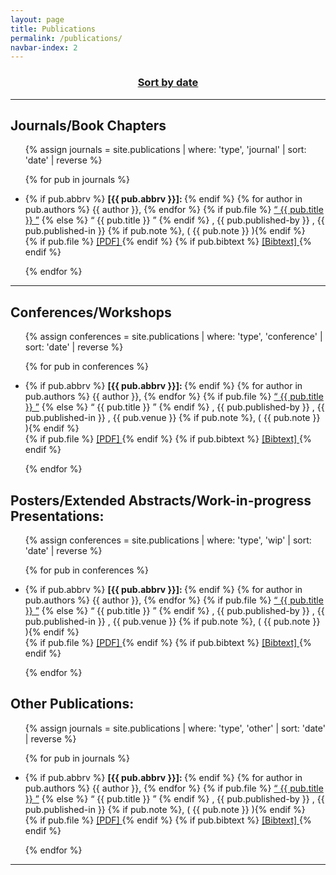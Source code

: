 ```yaml
---
layout: page
title: Publications
permalink: /publications/
navbar-index: 2
---
```


<h3><center><a href="/publications/by-date/">Sort by date</a></center></h3>
<hr>

Journals/Book Chapters
----------------------


<ul>
{% assign journals = site.publications | where: 'type', 'journal' | sort: 'date' | reverse %}

{% for pub in journals %}
  <li>
    <p>
      {% if pub.abbrv %} <b>[{{ pub.abbrv }}]: </b>{% endif %}
      {% for author in pub.authors %}
        {{ author }},
      {% endfor %}
      {% if pub.file %}
        <a href="{{ pub.file }}" target="_blank">“ {{ pub.title }} ”</a>
      {% else %}
        “ {{ pub.title }} ”
      {% endif %}
      , {{ pub.published-by }}
      , {{ pub.published-in }}
      {% if pub.note %}, ( {{ pub.note }} ){% endif %}
        <br>
      {% if pub.file %}
            <a href = "{{ pub.file }}" target="_blank"> [PDF] </a>
      {% endif %}
        {% if pub.bibtext %}
            <a href = "{{ pub.bibtext }}" target="_blank"> [Bibtext] </a>
      {% endif %}
    </p>
  </li>
{% endfor %}
</ul>

<hr>

Conferences/Workshops
---------------------

<ul>
{% assign conferences = site.publications | where: 'type', 'conference' | sort: 'date' | reverse %}

{% for pub in conferences %}
  <li>
    <p>
        {% if pub.abbrv %} <b>[{{ pub.abbrv }}]: </b>{% endif %}
        {% for author in pub.authors %}
        {{ author }},
      {% endfor %}
      {% if pub.file %}
        <a href="{{ pub.file }}" target="_blank">“ {{ pub.title }} ”</a>
      {% else %}
        “ {{ pub.title }} ”
      {% endif %}
      , {{ pub.published-by }}
      , {{ pub.published-in }}
      , {{ pub.venue }}
      {% if pub.note %}, ( {{ pub.note }} ){% endif %}
        <br>
      {% if pub.file %}
            <a href = "{{ pub.file }}" target="_blank"> [PDF] </a>
      {% endif %}
        {% if pub.bibtext %}
            <a href = "{{ pub.bibtext }}" target="_blank"> [Bibtext] </a>
      {% endif %}
    </p>
  </li>
{% endfor %}
</ul>

Posters/Extended Abstracts/Work-in-progress Presentations:
---------------------

<ul>
{% assign conferences = site.publications | where: 'type', 'wip' | sort: 'date' | reverse %}

{% for pub in conferences %}
  <li>
    <p>
        {% if pub.abbrv %} <b>[{{ pub.abbrv }}]: </b>{% endif %}
        {% for author in pub.authors %}
        {{ author }},
      {% endfor %}
      {% if pub.file %}
        <a href="{{ pub.file }}" target="_blank">“ {{ pub.title }} ”</a>
      {% else %}
        “ {{ pub.title }} ”
      {% endif %}
      , {{ pub.published-by }}
      , {{ pub.published-in }}
      , {{ pub.venue }}
      {% if pub.note %}, ( {{ pub.note }} ){% endif %}
        <br>
      {% if pub.file %}
            <a href = "{{ pub.file }}" target="_blank"> [PDF] </a>
      {% endif %}
        {% if pub.bibtext %}
            <a href = "{{ pub.bibtext }}" target="_blank"> [Bibtext] </a>
      {% endif %}
    </p>
  </li>
{% endfor %}
</ul>


Other Publications:
---------------------

<ul>
{% assign journals = site.publications | where: 'type', 'other' | sort: 'date' | reverse %}

{% for pub in journals %}
  <li>
    <p>
      {% if pub.abbrv %} <b>[{{ pub.abbrv }}]: </b>{% endif %}
      {% for author in pub.authors %}
        {{ author }},
      {% endfor %}
      {% if pub.file %}
        <a href="{{ pub.file }}" target="_blank">“ {{ pub.title }} ”</a>
      {% else %}
        “ {{ pub.title }} ”
      {% endif %}
      , {{ pub.published-by }}
      , {{ pub.published-in }}
      {% if pub.note %}, ( {{ pub.note }} ){% endif %}
        <br>
      {% if pub.file %}
            <a href = "{{ pub.file }}" target="_blank"> [PDF] </a>
      {% endif %}
        {% if pub.bibtext %}
            <a href = "{{ pub.bibtext }}" target="_blank"> [Bibtext] </a>
      {% endif %}
    </p>
  </li>
{% endfor %}
</ul>

<hr>


